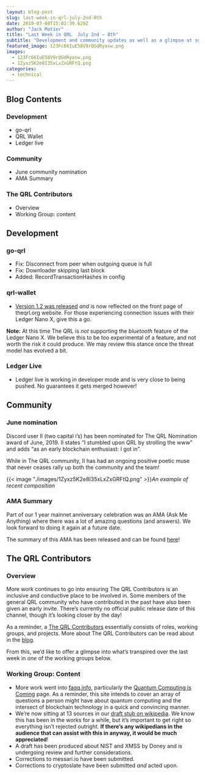 ```yaml
---
layout: blog-post
slug: last-week-in-qrl-july-2nd-8th
date: 2019-07-08T15:02:39.629Z
author: "Jack Matier"
title: "Last Week in QRL  July 2nd — 8th"
subtitle: "Development and community updates as well as a glimpse at some of The QRL Contributor activity over the last week"
featured_image: 123Fc66IuE58V9rQGdRyasw.png
images:
  - 123Fc66IuE58V9rQGdRyasw.png
  - 1Zyxz5K2e8I35xLxZxGRFtQ.png
categories:
  - technical 
---
```


## Blog Contents

### Development

* go-qrl
* QRL Wallet
* Ledger live

### Community

- June community nomination
- AMA Summary

### The QRL Contributors

- Overview
- Working Group: content

## Development

### go-qrl

* Fix: Disconnect from peer when outgoing queue is full
* Fix: Downloader skipping last block
* Added: RecordTransactionHashes in config

### qrl-wallet

* [Version 1.2 was released](https://github.com/theQRL/qrl-wallet/) *and* is now reflected on the front page of theqrl.org website. For those experiencing connection issues with their Ledger Nano X, give this a go.

**Note:** At this time The QRL is *not* supporting the *bluetooth* feature of the Ledger Nano X. We believe this to be too experimental of a feature, and not worth the risk it could produce. We may review this stance once the threat model has evolved a bit.

### Ledger Live

* Ledger live is working in developer mode and is very close to being pushed. No guarantees it gets merged however!

## Community

### June nomination

Discord user II (two capital i’s) has been nominated for The QRL Nomination award of June, 2019. II states “I stumbled upon QRL by strolling the www” and adds “as an early blockchain enthusiast: I got in”.

While in The QRL community, II has had an ongoing positive poetic muse that never ceases rally up both the community and the team!

{{< image "./images/1Zyxz5K2e8I35xLxZxGRFtQ.png" >}}*An example of recent composition*

### AMA Summary

Part of our 1 year mainnet anniversary celebration was an AMA (Ask Me Anything) where there was a lot of amazing questions (and answers). We look forward to doing it again at a future date.

The summary of this AMA has been released and can be found [here](/blog/ama-ask-me-anything-summary)!

## The QRL Contributors

### Overview

More work continues to go into ensuring The QRL Contributors is an inclusive and conductive place to be involved in. Some members of the general QRL community who have contributed in the past have also been given an early invite. There’s currently no official public release date of this channel, though it’s looking closer by the day!

As a reminder, a [The QRL Contributors](/blog/the-qrl-contributors) essentially consists of roles, working groups, and projects. More about The QRL Contributors can be read about in the [blog](/blog/the-qrl-contributors).

From this, we’d like to offer a glimpse into what’s transpired over the last week in *one* of the working groups below.

### Working Group: Content

* More work went into [faqq.info](https://faqq.info/), particularly the [Quantum Computing is Coming](https://faqq.info/quantum-computing-is-coming/) page. As a reminder, this site intends to cover an array of questions a person might have about quantum computing and the intersect of blockchain technology in a quick and convincing manner.
* We’re now sitting at 13 sources in our [draft stub on wikipedia](https://en.wikipedia.org/wiki/Draft:Quantum_Resistant_Ledger). We know this has been in the works for a while, but it’s important to get right so everything isn’t rejected outright. **If there’s any wikipedians in the audience that can assist with this in anyway, it would be much appreciated**!
* A draft has been produced about NIST and XMSS by Doney and is undergoing review and further considerations.
* Corrections to messari.io have been submitted.
* Corrections to cryptoslate have been submitted *and* acted upon.